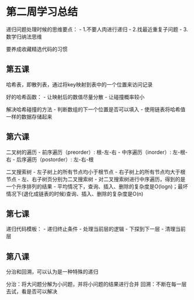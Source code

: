 # 第二周学习总结

递归问题处理时候的思维要点：
	- 1.不要人肉进行递归
	- 2.找最近重复子问题
	- 3.数学归纳法思维

要养成收藏精选代码的习惯


## 第五课

哈希表，即散列表，通过将key映射到表中的一个位置来访问记录

好的哈希函数：
	- 让映射后的数值尽量分散
	- 让碰撞概率较小

解决哈希碰撞的方法
	- 判断数组的下一个位置是否可以填入
	- 使用链表将哈希值一样的数据存储起来

## 第六课

二叉树的遍历
	- 前序遍历（preorder）: 根-左-右
	- 中序遍历（inorder）: 左-根-右
	- 后序遍历（postorder）: 左-右-根

二叉搜索树
	- 左子树上的所有节点均小于根节点
	- 右子树上的所有节点均大于根节点
	- 左、右子树页分别为二叉搜索树
	- 对二叉搜索树进行中序遍历，得到的是一个升序排列的结果
	- 平均情况下，查询、插入、删除的复杂度是O(logn)；最坏情况下(退化成链表的时候)查询、插入、删除的复杂度是O(n)

## 第七课

递归代码模板：
	- 递归终止条件
	- 处理当前层的逻辑
	- 下探到下一层
	- 清理当前层

## 第八课

分治和回溯，可以认为是一种特殊的递归

分治：将大问题分解为小问题，并将小问题的结果进行合并
回溯：不断在每一层去试，看是否可以解决




  

